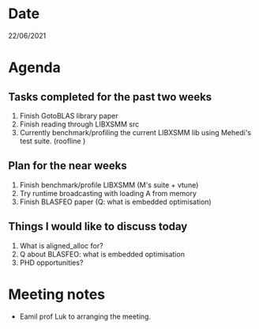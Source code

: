 # Date
22/06/2021

# Agenda
## Tasks completed for the past two weeks

1. Finish GotoBLAS library paper
2. Finish reading through LIBXSMM src
3. Currently benchmark/profiling the current LIBXSMM lib using Mehedi's test suite. (roofline )

## Plan for the near weeks

1. Finish benchmark/profile LIBXSMM (M's suite + vtune)
2. Try runtime broadcasting with loading A from memory
3. Finish BLASFEO paper (Q: what is embedded optimisation)

## Things I would like to discuss today

1. What is aligned_alloc for?
2. Q about BLASFEO: what is embedded optimisation
3. PHD opportunities?

# Meeting notes

- Eamil prof Luk to arranging the meeting.